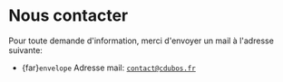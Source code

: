 # Nous contacter

Pour toute demande d'information, merci d'envoyer un mail à l'adresse suivante:
- {far}`envelope` Adresse mail: <a href="mailto:contact@cdubos.fr">`contact@cdubos.fr`</a>
